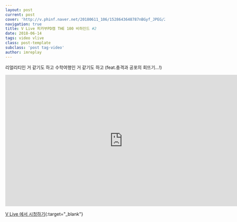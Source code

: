 ```yaml
---
layout: post
current: post
cover: 'http://v.phinf.naver.net/20180611_106/1528643648787nBGyf_JPEG/2affd52a-6cc0-11e8-807c-000000004708_07.jpg'
navigation: true
title: V Live 피카부PD캠 THE 100 비하인드 #2
date: 2018-06-14
tags: video vlive
class: post-template
subclass: 'post tag-video'
author: imreplay
---
```


리얼리티인 거 같기도 하고 수학여행인 거 같기도 하고 (feat.충격과 공포의 회뜨기...!)

<iframe src='http://www.vlive.tv/embed/75103?autoPlay=false' frameborder='no' scrolling='no' marginwidth='0' marginheight='0' WIDTH='740' HEIGHT='416' allowfullscreen></iframe>

[V Live 에서 시청하기](http://www.vlive.tv/video/75103){:target="_blank"}
